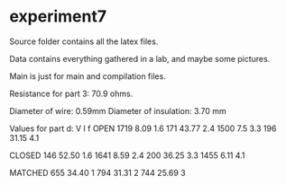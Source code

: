 # experiment7

Source folder contains all the latex files.

Data contains everything gathered in a lab, and maybe some pictures. 

Main is just for main and compilation files.

Resistance for part 3: 70.9 ohms.

Diameter of wire: 0.59mm
Diameter of insulation: 3.70 mm

Values for part d:
V	I	f
OPEN
1719	8.09	1.6
171	43.77	2.4
1500	7.5	3.3
196	31.15	4.1

CLOSED
146	52.50	1.6
1641	8.59	2.4
200	36.25	3.3
1455	6.11	4.1

MATCHED	
655	34.40	1
794	31.31	2
744	25.69	3
